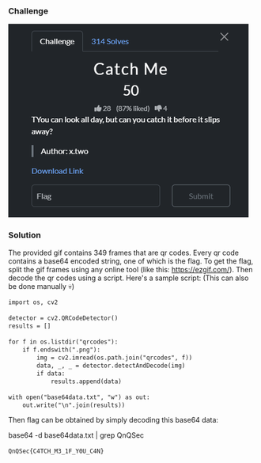 ### Challenge

![Challenge](./challenge.png)


### Solution


The provided gif contains 349 frames that are qr codes. Every qr code contains a base64 encoded string, one of which is the flag. To get the flag, split the gif frames using any online tool (like this: https://ezgif.com/). Then decode the qr codes using a script. Here's a sample script:
(This can also be done manually 💀)


```
import os, cv2

detector = cv2.QRCodeDetector()
results = []

for f in os.listdir("qrcodes"):
    if f.endswith(".png"):
        img = cv2.imread(os.path.join("qrcodes", f))
        data, _, _ = detector.detectAndDecode(img)
        if data:
            results.append(data)

with open("base64data.txt", "w") as out:
    out.write("\n".join(results))
```

Then flag can be obtained by simply decoding this base64 data:

base64 -d base64data.txt | grep QnQSec

`QnQSec{C4TCH_M3_1F_Y0U_C4N}`